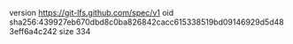 version https://git-lfs.github.com/spec/v1
oid sha256:439927eb670dbd8c0ba826842cacc615338519bd09146929d5d483eff6a4c242
size 334
